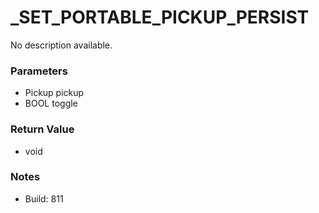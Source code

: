 # _SET_PORTABLE_PICKUP_PERSIST

No description available.

### Parameters
* Pickup pickup
* BOOL toggle

### Return Value
* void

### Notes
* Build: 811

